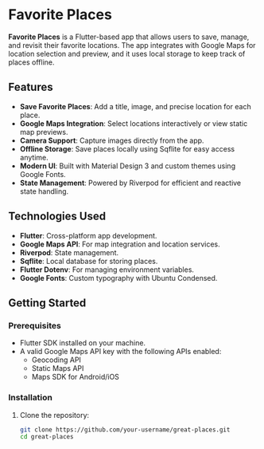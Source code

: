 # Favorite Places

**Favorite Places** is a Flutter-based app that allows users to save, manage, and revisit their favorite locations. The app integrates with Google Maps for location selection and preview, and it uses local storage to keep track of places offline.

## Features

- **Save Favorite Places**: Add a title, image, and precise location for each place.
- **Google Maps Integration**: Select locations interactively or view static map previews.
- **Camera Support**: Capture images directly from the app.
- **Offline Storage**: Save places locally using Sqflite for easy access anytime.
- **Modern UI**: Built with Material Design 3 and custom themes using Google Fonts.
- **State Management**: Powered by Riverpod for efficient and reactive state handling.

## Technologies Used

- **Flutter**: Cross-platform app development.
- **Google Maps API**: For map integration and location services.
- **Riverpod**: State management.
- **Sqflite**: Local database for storing places.
- **Flutter Dotenv**: For managing environment variables.
- **Google Fonts**: Custom typography with Ubuntu Condensed.

## Getting Started

### Prerequisites

- Flutter SDK installed on your machine.
- A valid Google Maps API key with the following APIs enabled:
  - Geocoding API
  - Static Maps API
  - Maps SDK for Android/iOS

### Installation

1. Clone the repository:
   ```bash
   git clone https://github.com/your-username/great-places.git
   cd great-places
